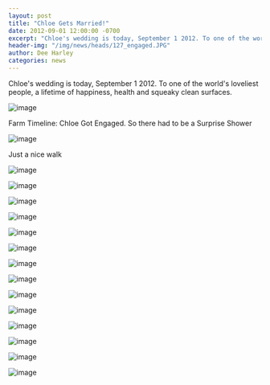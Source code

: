 ```yaml
---
layout: post
title: "Chloe Gets Married!"
date: 2012-09-01 12:00:00 -0700
excerpt: "Chloe's wedding is today, September 1 2012. To one of the world's loveliest people, a lifetime of happiness, ..."
header-img: "/img/news/heads/127_engaged.JPG"
author: Dee Harley
categories: news
---
```

Chloe's wedding is today, September 1 2012. To one of the world's
loveliest people, a lifetime of happiness, health and squeaky clean
surfaces.

![image](/img/news/127_engaged.JPG)

Farm Timeline: Chloe Got Engaged. So there had to be a Surprise Shower

![image](/img/news/127_chloe1.JPG)

Just a nice walk

![image](/img/news/127_chloegroup2.JPG)

![image](/img/news/127_chloe2.JPG)

![image](/img/news/127_connie.JPG)

![image](/img/news/127_christina.JPG)

![image](/img/news/127_chloe3.JPG)

![image](/img/news/127_chloe4.JPG)

![image](/img/news/127_lesa.JPG)

![image](/img/news/127_chloe&lesa.JPG)

![image](/img/news/127_kassi.JPG)

![image](/img/news/127_chloetable2.JPG)



![image](/img/news/127_chloedee.JPG)

![image](/img/news/127_chloecake2.JPG)

![image](/img/news/127_chloecake.JPG)

![image](/img/news/127_chloe6.JPG)





